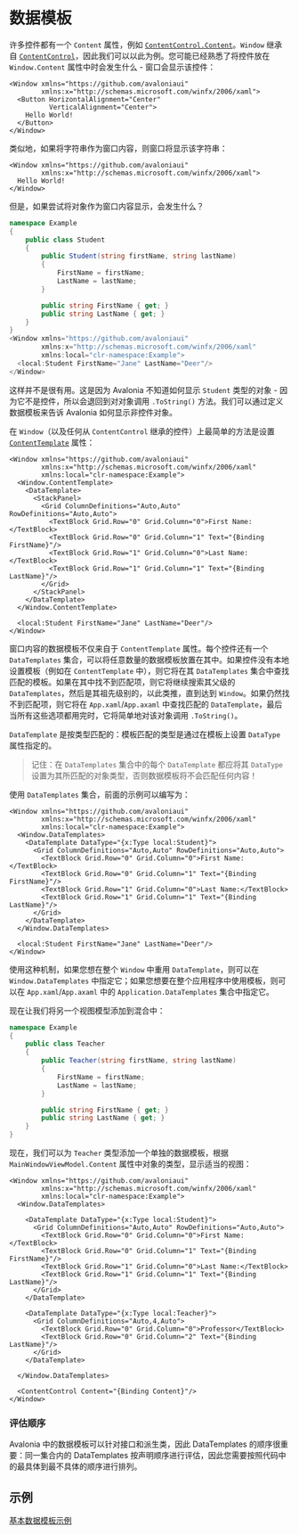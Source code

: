 # 数据模板

许多控件都有一个 `Content` 属性，例如 [`ContentControl.Content`](http://reference.avaloniaui.net/api/Avalonia.Controls/ContentControl/4B02A756)。`Window` 继承自 [`ContentControl`](https://docs.avaloniaui.net/docs/controls/contentcontrol)，因此我们可以以此为例。您可能已经熟悉了将控件放在 `Window.Content` 属性中时会发生什么 - 窗口会显示该控件：

```
<Window xmlns="https://github.com/avaloniaui"
        xmlns:x="http://schemas.microsoft.com/winfx/2006/xaml">
  <Button HorizontalAlignment="Center"
          VerticalAlignment="Center">
    Hello World!
  </Button>
</Window>
```

类似地，如果将字符串作为窗口内容，则窗口将显示该字符串：

```xaml
<Window xmlns="https://github.com/avaloniaui"
        xmlns:x="http://schemas.microsoft.com/winfx/2006/xaml">
  Hello World!
</Window>
```

但是，如果尝试将对象作为窗口内容显示，会发生什么？

```C#
namespace Example
{
    public class Student
    {
        public Student(string firstName, string lastName)
        {
            FirstName = firstName;
            LastName = lastName;
        }

        public string FirstName { get; }
        public string LastName { get; }
    }
}
<Window xmlns="https://github.com/avaloniaui"
        xmlns:x="http://schemas.microsoft.com/winfx/2006/xaml"
        xmlns:local="clr-namespace:Example">
  <local:Student FirstName="Jane" LastName="Deer"/>
</Window>
```

这样并不是很有用。这是因为 Avalonia 不知道如何显示 `Student` 类型的对象 - 因为它不是控件，所以会退回到对对象调用 `.ToString()` 方法。我们可以通过定义数据模板来告诉 Avalonia 如何显示非控件对象。

在 `Window`（以及任何从 `ContentControl` 继承的控件）上最简单的方法是设置 [`ContentTemplate`](http://reference.avaloniaui.net/api/Avalonia.Controls/ContentControl/7AA9343E) 属性：

```xaml
<Window xmlns="https://github.com/avaloniaui"
        xmlns:x="http://schemas.microsoft.com/winfx/2006/xaml"
        xmlns:local="clr-namespace:Example">
  <Window.ContentTemplate>
    <DataTemplate>
      <StackPanel>
        <Grid ColumnDefinitions="Auto,Auto" RowDefinitions="Auto,Auto">
          <TextBlock Grid.Row="0" Grid.Column="0">First Name:</TextBlock>
          <TextBlock Grid.Row="0" Grid.Column="1" Text="{Binding FirstName}"/>
          <TextBlock Grid.Row="1" Grid.Column="0">Last Name:</TextBlock>
          <TextBlock Grid.Row="1" Grid.Column="1" Text="{Binding LastName}"/>
        </Grid>
      </StackPanel>
    </DataTemplate>
  </Window.ContentTemplate>

  <local:Student FirstName="Jane" LastName="Deer"/>
</Window>
```

窗口内容的数据模板不仅来自于 `ContentTemplate` 属性。每个控件还有一个 `DataTemplates` 集合，可以将任意数量的数据模板放置在其中。如果控件没有本地设置模板（例如在 `ContentTemplate` 中），则它将在其 `DataTemplates` 集合中查找匹配的模板。如果在其中找不到匹配项，则它将继续搜索其父级的 `DataTemplates`，然后是其祖先级别的，以此类推，直到达到 `Window`。如果仍然找不到匹配项，则它将在 `App.xaml`/`App.axaml` 中查找匹配的 `DataTemplate`，最后当所有这些选项都用完时，它将简单地对该对象调用 `.ToString()`。

`DataTemplate` 是按类型匹配的：模板匹配的类型是通过在模板上设置 `DataType` 属性指定的。

> 记住：在 `DataTemplates` 集合中的每个 `DataTemplate` 都应将其 `DataType` 设置为其所匹配的对象类型，否则数据模板将不会匹配任何内容！

使用 `DataTemplates` 集合，前面的示例可以编写为：

```xaml
<Window xmlns="https://github.com/avaloniaui"
        xmlns:x="http://schemas.microsoft.com/winfx/2006/xaml"
        xmlns:local="clr-namespace:Example">
  <Window.DataTemplates>
    <DataTemplate DataType="{x:Type local:Student}">
      <Grid ColumnDefinitions="Auto,Auto" RowDefinitions="Auto,Auto">
        <TextBlock Grid.Row="0" Grid.Column="0">First Name:</TextBlock>
        <TextBlock Grid.Row="0" Grid.Column="1" Text="{Binding FirstName}"/>
        <TextBlock Grid.Row="1" Grid.Column="0">Last Name:</TextBlock>
        <TextBlock Grid.Row="1" Grid.Column="1" Text="{Binding LastName}"/>
      </Grid>
    </DataTemplate>
  </Window.DataTemplates>

  <local:Student FirstName="Jane" LastName="Deer"/>
</Window>
```

使用这种机制，如果您想在整个 `Window` 中重用 `DataTemplate`，则可以在 `Window.DataTemplates` 中指定它；如果您想要在整个应用程序中使用模板，则可以在 `App.xaml`/`App.axaml` 中的 `Application.DataTemplates` 集合中指定它。

现在让我们将另一个视图模型添加到混合中：

```C#
namespace Example
{
    public class Teacher
    {
        public Teacher(string firstName, string lastName)
        {
            FirstName = firstName;
            LastName = lastName;
        }

        public string FirstName { get; }
        public string LastName { get; }
    }
}
```

现在，我们可以为 `Teacher` 类型添加一个单独的数据模板，根据 `MainWindowViewModel.Content` 属性中对象的类型，显示适当的视图：

```Xaml
<Window xmlns="https://github.com/avaloniaui"
        xmlns:x="http://schemas.microsoft.com/winfx/2006/xaml"
        xmlns:local="clr-namespace:Example">
  <Window.DataTemplates>

    <DataTemplate DataType="{x:Type local:Student}">
      <Grid ColumnDefinitions="Auto,Auto" RowDefinitions="Auto,Auto">
        <TextBlock Grid.Row="0" Grid.Column="0">First Name:</TextBlock>
        <TextBlock Grid.Row="0" Grid.Column="1" Text="{Binding FirstName}"/>
        <TextBlock Grid.Row="1" Grid.Column="0">Last Name:</TextBlock>
        <TextBlock Grid.Row="1" Grid.Column="1" Text="{Binding LastName}"/>
      </Grid>
    </DataTemplate>

    <DataTemplate DataType="{x:Type local:Teacher}">
      <Grid ColumnDefinitions="Auto,4,Auto">
        <TextBlock Grid.Row="0" Grid.Column="0">Professor</TextBlock>
        <TextBlock Grid.Row="0" Grid.Column="2" Text="{Binding LastName}"/>
      </Grid>
    </DataTemplate>

  </Window.DataTemplates>

  <ContentControl Content="{Binding Content}"/>
</Window>
```

### 评估顺序

Avalonia 中的数据模板可以针对接口和派生类，因此 DataTemplates 的顺序很重要：同一集合内的 DataTemplates 按声明顺序进行评估，因此您需要按照代码中的最具体到最不具体的顺序进行排列。

## 示例

[基本数据模板示例](https://github.com/AvaloniaUI/Avalonia.Samples/tree/main/src/Avalonia.Samples/DataTemplates/BasicDataTemplateSample)
